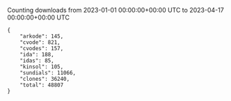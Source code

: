
Counting downloads from 2023-01-01 00:00:00+00:00 UTC to 2023-04-17 00:00:00+00:00 UTC

```
{
    "arkode": 145,
    "cvode": 821,
    "cvodes": 157,
    "ida": 188,
    "idas": 85,
    "kinsol": 105,
    "sundials": 11066,
    "clones": 36240,
    "total": 48807
}
```
